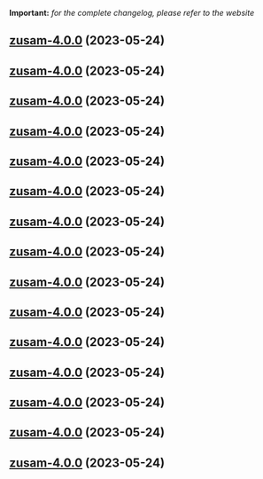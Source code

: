 **Important:**
*for the complete changelog, please refer to the website*




## [zusam-4.0.0](https://github.com/succelle/charts/compare/zusam-3.0.9...zusam-4.0.0) (2023-05-24)




## [zusam-4.0.0](https://github.com/succelle/charts/compare/zusam-3.0.9...zusam-4.0.0) (2023-05-24)




## [zusam-4.0.0](https://github.com/succelle/charts/compare/zusam-3.0.9...zusam-4.0.0) (2023-05-24)




## [zusam-4.0.0](https://github.com/succelle/charts/compare/zusam-3.0.9...zusam-4.0.0) (2023-05-24)




## [zusam-4.0.0](https://github.com/succelle/charts/compare/zusam-3.0.9...zusam-4.0.0) (2023-05-24)




## [zusam-4.0.0](https://github.com/succelle/charts/compare/zusam-3.0.9...zusam-4.0.0) (2023-05-24)




## [zusam-4.0.0](https://github.com/succelle/charts/compare/zusam-3.0.9...zusam-4.0.0) (2023-05-24)




## [zusam-4.0.0](https://github.com/succelle/charts/compare/zusam-3.0.9...zusam-4.0.0) (2023-05-24)




## [zusam-4.0.0](https://github.com/succelle/charts/compare/zusam-3.0.9...zusam-4.0.0) (2023-05-24)




## [zusam-4.0.0](https://github.com/succelle/charts/compare/zusam-3.0.9...zusam-4.0.0) (2023-05-24)




## [zusam-4.0.0](https://github.com/succelle/charts/compare/zusam-3.0.9...zusam-4.0.0) (2023-05-24)




## [zusam-4.0.0](https://github.com/succelle/charts/compare/zusam-3.0.9...zusam-4.0.0) (2023-05-24)




## [zusam-4.0.0](https://github.com/succelle/charts/compare/zusam-3.0.9...zusam-4.0.0) (2023-05-24)




## [zusam-4.0.0](https://github.com/succelle/charts/compare/zusam-3.0.9...zusam-4.0.0) (2023-05-24)




## [zusam-4.0.0](https://github.com/succelle/charts/compare/zusam-3.0.9...zusam-4.0.0) (2023-05-24)

